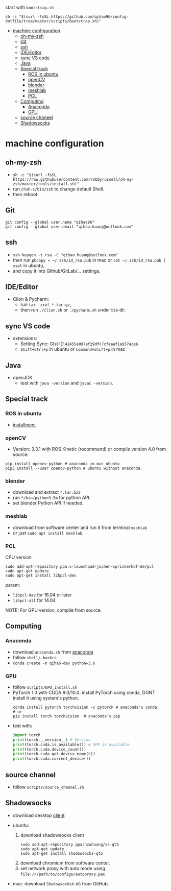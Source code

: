 start with `bootstrap.sh`
```shell
sh -c "$(curl -fsSL https://github.com/qihao96/config-dotfile/tree/master/scripts/bootstrap.sh)"
```
- [machine configuration](#machine-configuration)
  - [oh-my-zsh](#oh-my-zsh)
  - [Git](#Git)
  - [ssh](#ssh)
  - [IDE/Editor](#ideeditor)
  - [sync VS code](#sync-vs-code)
  - [Java](#java)
  - [Special track](#special-track)
    - [ROS in ubuntu](#ros-in-ubuntu)
    - [openCV](#opencv)
    - [blender](#blender)
    - [meshlab](#meshlab)
    - [PCL](#pcl)
  - [Computing](#computing)
    - [Anaconda](#anaconda)
    - [GPU](#gpu)
  - [source chaneel](#source-chaneel)
  - [Shadowsocks](#shadowsocks)

# machine configuration

## oh-my-zsh
- `sh -c "$(curl -fsSL https://raw.githubusercontent.com/robbyrussell/oh-my-zsh/master/tools/install.sh)"`
- run `chsh-s/bin/zsh` to change default Shell. 
- then reboot.
  
## Git
```shell
git config --global user.name "qihao96"
git config --global user.email "qihao.huang@outlook.com"
```

## ssh
-  `ssh-keygen -t rsa -C "qihao.huang@outlook.com"`
-  then run `pbcopy < ~/.ssh/id_rsa.pub` in mac or `cat ~/.ssh/id_rsa.pub | xsel` in ubuntu,
- and copy it into Github/GitLab/... settings.

## IDE/Editor 
- Clion & Pycharm: 
    * run `tar -zxvf *.tar.gz`,
    * then run `./clion.sh`  or `./pycharm.sh` under `bin` dir.

## sync VS code
- extensions:
    * Setting Sync: Gist ID `42455e097ef29dfc7cfeaaf1a937ace6`
    * `Shift+Ctrl+p` in ubuntu or `command+shift+p` in mac

## Java
- openJDK
    * test with `java -version` and `javac -version`.

## Special track
### ROS in ubuntu
- [installment](http://wiki.ros.org/kinetic/Installation/Ubuntu)

### openCV
- Version: 3.3.1 with ROS Kinetic (recommend) or compile version 4.0 from source.

``` shell
pip install opencv-python # anaconda in mac ubuntu
pip3 install --user opencv-python # ubuntu without anaconda.
```

### blender
- download and extract ```*.tar.bz2```
- run `*/bin/python3.5m` for python API.
- set blender Python API if needed.

### meshlab
- download from software center and run it from terminal `meshlab`
- or just `sudo apt install meshlab`.

### PCL
CPU version
```shell
sudo add-apt-repository ppa:v-launchpad-jochen-sprickerhof-de/pcl
sudo apt-get update
sudo apt-get install libpcl-dev
```

param: 
- `libpcl-dev` for 16.04 or later 
- `libpcl-all` for 14.04

NOTE: For GPU version, compile from source.

## Computing
### Anaconda
-  download `anaconda.sh` from [anaconda](https://www.anaconda.com/distribution/)
-  follow `shell/.bashrc`
-  `conda create -n qihao-dev python=3.6`

### GPU
- follow `scripts/GPU_install.sh`
- PyTorch 1.0 with CUDA 9.0/10.0: 
  install PyTorch using conda, DONT install it using system's python.
  ```shell
  conda install pytorch torchvision -c pytorch # anaconda's conda
  # or
  pip install torch torchvision  # anaconda's pip
  ```
- test with:
    ```python
    import torch
    print(torch.__version__) # Version
    print(torch.cuda.is_available()) # GPU is available
    print(torch.cuda.device_count())
    print(torch.cuda.get_device_name(0))
    print(torch.cuda.current_device())
    ```

## source channel
- follow `scripts/source_channel.sh`

## Shadowsocks
- download desktop [client](https://shadowsocks.org/en/download/clients.html)
- ubuntu:
  1. download shadowsocks client
      ```shell
      sudo add-apt-repository ppa:hzwhuang/ss-qt5
      sudo apt-get update
      sudo apt-get install shadowsocks-qt5
      ```
  2. download chromium from software center.
  3. set network proxy with auto mode using `file:///path/to/configs/autoproxy.pac`
   
- mac: download `ShadowsocksX-NG` from GitHub.
